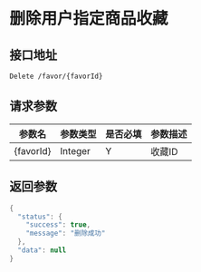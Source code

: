 # 删除用户指定商品收藏

## 接口地址
```
Delete /favor/{favorId}
```

## 请求参数
|参数名|参数类型|是否必填|参数描述|
|-----|------|-------|-------|
|{favorId}|Integer|Y|收藏ID|

## 返回参数
```Java
{
  "status": {
    "success": true,
    "message": "删除成功"
  },
  "data": null
}
```
